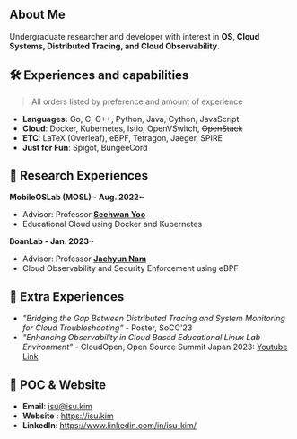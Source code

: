 ## About Me
Undergraduate researcher and developer with interest in **OS, Cloud Systems, Distributed Tracing, and Cloud Observability**. 

## :hammer_and_wrench:	Experiences and capabilities
> All orders listed by preference and amount of experience

- **Languages:** Go, C, C++, Python, Java, Cython, JavaScript
- **Cloud**: Docker, Kubernetes, Istio, OpenVSwitch, ~~OpenStack~~
- **ETC**: LaTeX (Overleaf), eBPF, Tetragon, Jaeger, SPIRE
- **Just for Fun**: Spigot, BungeeCord

## :bookmark_tabs: Research Experiences
**MobileOSLab (MOSL) - Aug. 2022~**
- Advisor: Professor **[Seehwan Yoo](https://sites.google.com/site/dkumobileos/members/seehwanyoo)**
- Educational Cloud using Docker and Kubernetes

**BoanLab - Jan. 2023~**
- Advisor: Professor **[Jaehyun Nam](https://jn.boanlab.com/)**
- Cloud Observability and Security Enforcement using eBPF

## :speech_balloon: Extra Experiences
- *"Bridging the Gap Between Distributed Tracing and System Monitoring for Cloud Troubleshooting"* - Poster, SoCC'23
- *"Enhancing Observability in Cloud Based Educational Linux Lab Environment"* - CloudOpen, Open Source Summit Japan 2023: [Youtube Link](https://www.youtube.com/watch?v=q0oHjdNcSO8)

## :e-mail: POC & Website
- **Email**: isu@isu.kim
- **Website** : https://isu.kim
- **LinkedIn**: https://www.linkedin.com/in/isu-kim/
